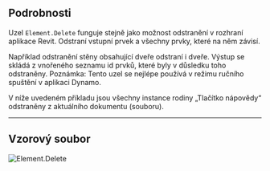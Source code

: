 ## Podrobnosti
Uzel `Element.Delete` funguje stejně jako možnost odstranění v rozhraní aplikace Revit. Odstraní vstupní prvek a všechny prvky, které na něm závisí.

Například odstranění stěny obsahující dveře odstraní i dveře. Výstup se skládá z vnořeného seznamu id prvků, které byly v důsledku toho odstraněny. Poznámka: Tento uzel se nejlépe používá v režimu ručního spuštění v aplikaci Dynamo.

V níže uvedeném příkladu jsou všechny instance rodiny „Tlačítko nápovědy“ odstraněny z aktuálního dokumentu (souboru).
___
## Vzorový soubor

![Element.Delete](./Revit.Elements.Element.Delete_img.jpg)

